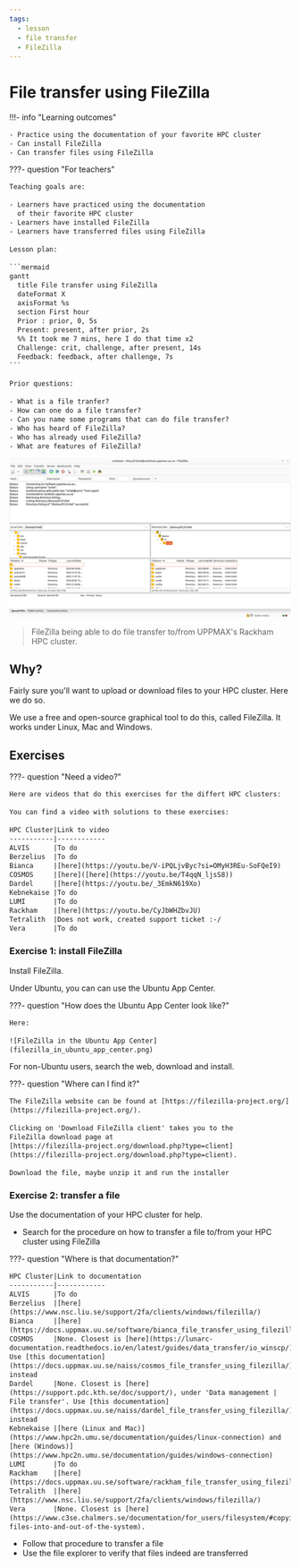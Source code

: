 ```yaml
---
tags:
  - lesson
  - file transfer
  - FileZilla
---
```


# File transfer using FileZilla

!!!- info "Learning outcomes"

    - Practice using the documentation of your favorite HPC cluster
    - Can install FileZilla
    - Can transfer files using FileZilla

???- question "For teachers"

    Teaching goals are:

    - Learners have practiced using the documentation
      of their favorite HPC cluster
    - Learners have installed FileZilla
    - Learners have transferred files using FileZilla

    Lesson plan:

    ```mermaid
    gantt
      title File transfer using FileZilla
      dateFormat X
      axisFormat %s
      section First hour
      Prior : prior, 0, 5s
      Present: present, after prior, 2s
      %% It took me 7 mins, here I do that time x2
      Challenge: crit, challenge, after present, 14s
      Feedback: feedback, after challenge, 7s
    ```

    Prior questions:

    - What is a file tranfer?
    - How can one do a file transfer?
    - Can you name some programs that can do file transfer?
    - Who has heard of FileZilla?
    - Who has already used FileZilla?
    - What are features of FileZilla?

![FileZilla connected to Rackham](filezilla_login_to_rackham.png)

> FileZilla being able to do file transfer to/from
> UPPMAX's Rackham HPC cluster.

## Why?

Fairly sure you'll want to upload or download files to your HPC cluster.
Here we do so.

We use a free and open-source graphical tool to do this,
called FileZilla.
It works under Linux, Mac and Windows.

## Exercises

???- question "Need a video?"

    Here are videos that do this exercises for the differt HPC clusters:

    You can find a video with solutions to these exercises:

    HPC Cluster|Link to video
    -----------|------------
    ALVIS      |To do
    Berzelius  |To do
    Bianca     |[here](https://youtu.be/V-iPQLjvByc?si=OMyH3REu-SoFQeI9)
    COSMOS     |[here]([here](https://youtu.be/T4qqN_ljsS8))
    Dardel     |[here](https://youtu.be/_3EmkN619Xo)
    Kebnekaise |To do
    LUMI       |To do
    Rackham    |[here](https://youtu.be/CyJbWHZbvJU)
    Tetralith  |Does not work, created support ticket :-/
    Vera       |To do

### Exercise 1: install FileZilla

Install FileZilla.

Under Ubuntu, you can can use the Ubuntu App Center.

???- question "How does the Ubuntu App Center look like?"

    Here:

    ![FileZilla in the Ubuntu App Center](filezilla_in_ubuntu_app_center.png)

For non-Ubuntu users, search the web, download and install.

???- question "Where can I find it?"

    The FileZilla website can be found at [https://filezilla-project.org/](https://filezilla-project.org/).

    Clicking on 'Download FileZilla client' takes you to the
    FileZilla download page at
    [https://filezilla-project.org/download.php?type=client](https://filezilla-project.org/download.php?type=client).

    Download the file, maybe unzip it and run the installer

### Exercise 2: transfer a file

Use the documentation of your HPC cluster for help.

- Search for the procedure on how to transfer a file
  to/from your HPC cluster using FileZilla

???- question "Where is that documentation?"

    HPC Cluster|Link to documentation
    -----------|------------
    ALVIS      |To do
    Berzelius  |[here](https://www.nsc.liu.se/support/2fa/clients/windows/filezilla/)
    Bianca     |[here](https://docs.uppmax.uu.se/software/bianca_file_transfer_using_filezilla/)
    COSMOS     |None. Closest is [here](https://lunarc-documentation.readthedocs.io/en/latest/guides/data_transfer/io_winscp/). Use [this documentation](https://docs.uppmax.uu.se/naiss/cosmos_file_transfer_using_filezilla/) instead
    Dardel     |None. Closest is [here](https://support.pdc.kth.se/doc/support/), under 'Data management | File transfer'. Use [this documentation](https://docs.uppmax.uu.se/naiss/dardel_file_transfer_using_filezilla/) instead
    Kebnekaise |[here (Linux and Mac)](https://www.hpc2n.umu.se/documentation/guides/linux-connection) and [here (Windows)](https://www.hpc2n.umu.se/documentation/guides/windows-connection)
    LUMI       |To do
    Rackham    |[here](https://docs.uppmax.uu.se/software/rackham_file_transfer_using_filezilla)
    Tetralith  |[here](https://www.nsc.liu.se/support/2fa/clients/windows/filezilla/)
    Vera       |None. Closest is [here](https://www.c3se.chalmers.se/documentation/for_users/filesystem/#copying-files-into-and-out-of-the-system).

- Follow that procedure to transfer a file
- Use the file explorer to verify that files indeed are transferred
